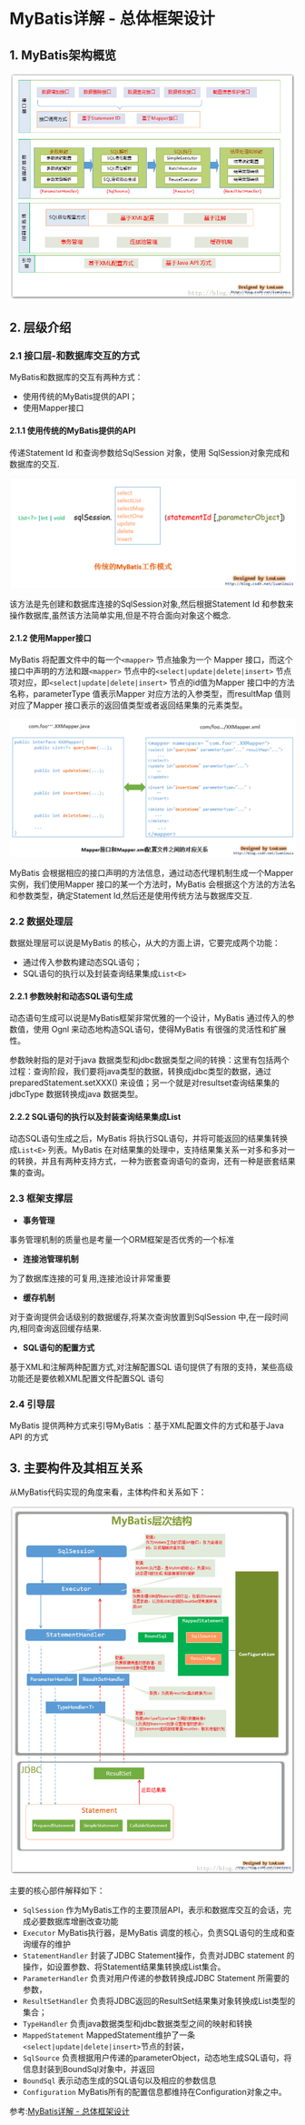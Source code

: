 # MyBatis详解 - 总体框架设计

## 1. MyBatis架构概览

![mybatis-y-arch-1](..\img\mybatis-y-arch-1.png)

## 2. 层级介绍

###  2.1 接口层-和数据库交互的方式

MyBatis和数据库的交互有两种方式：

- 使用传统的MyBatis提供的API；
- 使用Mapper接口

####  2.1.1 使用传统的MyBatis提供的API

传递Statement Id 和查询参数给SqlSession 对象，使用 SqlSession对象完成和数据库的交互.

![mybatis-y-arch-2](..\img\mybatis-y-arch-2.png)

该方法是先创建和数据库连接的SqlSession对象,然后根据Statement Id 和参数来操作数据库,虽然该方法简单实用,但是不符合面向对象这个概念.

#### 2.1.2 使用Mapper接口

MyBatis 将配置文件中的每一个`<mapper>` 节点抽象为一个 Mapper 接口，而这个接口中声明的方法和跟`<mapper>` 节点中的`<select|update|delete|insert>` 节点项对应，即`<select|update|delete|insert>` 节点的id值为Mapper 接口中的方法名称，parameterType 值表示Mapper 对应方法的入参类型，而resultMap 值则对应了Mapper 接口表示的返回值类型或者返回结果集的元素类型。

![mybatis-y-arch-3](..\img\mybatis-y-arch-3.png)

MyBatis 会根据相应的接口声明的方法信息，通过动态代理机制生成一个Mapper 实例，我们使用Mapper 接口的某一个方法时，MyBatis 会根据这个方法的方法名和参数类型，确定Statement Id,然后还是使用传统方法与数据库交互.

### 2.2 数据处理层

数据处理层可以说是MyBatis 的核心，从大的方面上讲，它要完成两个功能：

- 通过传入参数构建动态SQL语句；
- SQL语句的执行以及封装查询结果集成`List<E>`

#### 2.2.1 参数映射和动态SQL语句生成

动态语句生成可以说是MyBatis框架非常优雅的一个设计，MyBatis 通过传入的参数值，使用 Ognl 来动态地构造SQL语句，使得MyBatis 有很强的灵活性和扩展性。

参数映射指的是对于java 数据类型和jdbc数据类型之间的转换：这里有包括两个过程：查询阶段，我们要将java类型的数据，转换成jdbc类型的数据，通过 preparedStatement.setXXX() 来设值；另一个就是对resultset查询结果集的jdbcType 数据转换成java 数据类型。

#### 2.2.2 SQL语句的执行以及封装查询结果集成List

动态SQL语句生成之后，MyBatis 将执行SQL语句，并将可能返回的结果集转换成`List<E>` 列表。MyBatis 在对结果集的处理中，支持结果集关系一对多和多对一的转换，并且有两种支持方式，一种为嵌套查询语句的查询，还有一种是嵌套结果集的查询。

### 2.3  框架支撑层

- **事务管理**

事务管理机制的质量也是考量一个ORM框架是否优秀的一个标准

- **连接池管理机制**

为了数据库连接的可复用,连接池设计非常重要

- **缓存机制**

对于查询提供会话级别的数据缓存,将某次查询放置到SqlSession 中,在一段时间内,相同查询返回缓存结果.

- **SQL语句的配置方式**

基于XML和注解两种配置方式,对注解配置SQL 语句提供了有限的支持，某些高级功能还是要依赖XML配置文件配置SQL 语句

### 2.4 引导层

MyBatis 提供两种方式来引导MyBatis ：基于XML配置文件的方式和基于Java API 的方式

## 3. 主要构件及其相互关系

从MyBatis代码实现的角度来看，主体构件和关系如下：

![mybatis-y-arch-4](..\img\mybatis-y-arch-4.png)

主要的核心部件解释如下：

- `SqlSession` 作为MyBatis工作的主要顶层API，表示和数据库交互的会话，完成必要数据库增删改查功能
- `Executor` MyBatis执行器，是MyBatis 调度的核心，负责SQL语句的生成和查询缓存的维护
- `StatementHandler` 封装了JDBC Statement操作，负责对JDBC statement 的操作，如设置参数、将Statement结果集转换成List集合。
- `ParameterHandler` 负责对用户传递的参数转换成JDBC Statement 所需要的参数，
- `ResultSetHandler` 负责将JDBC返回的ResultSet结果集对象转换成List类型的集合；
- `TypeHandler` 负责java数据类型和jdbc数据类型之间的映射和转换
- `MappedStatement` MappedStatement维护了一条`<select|update|delete|insert>`节点的封装，
- `SqlSource` 负责根据用户传递的parameterObject，动态地生成SQL语句，将信息封装到BoundSql对象中，并返回
- `BoundSql` 表示动态生成的SQL语句以及相应的参数信息
- `Configuration` MyBatis所有的配置信息都维持在Configuration对象之中。

















参考:[MyBatis详解 - 总体框架设计](https://pdai.tech/md/framework/orm-mybatis/mybatis-y-arch.html)
